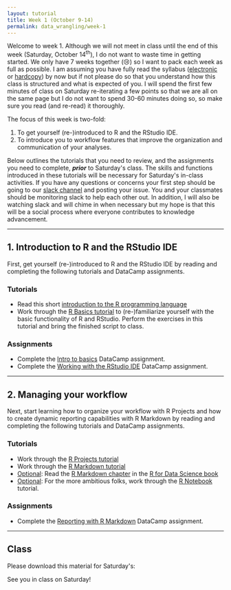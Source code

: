 ```yaml
---
layout: tutorial
title: Week 1 (October 9-14)
permalink: data_wrangling/week-1
---
```


Welcome to week 1. Although we will not meet in class until the end of this week (Saturday, October 14<sup>th</sup>), I do not want to waste time in getting started. We only have 7 weeks together (&#x1f622;) so I want to pack each week as full as possible. I am assuming you have fully read the syllabus ([electronic](http://uc-r.github.io/data_wrangling) or [hardcopy](https://www.dropbox.com/s/ap56ezlnzcgsel9/Data%20Wrangling%20with%20R%20Syllabus.docx?dl=1)) by now but if not please do so that you understand how this class is structured and what is expected of you.  I will spend the first few minutes of class on Saturday re-iterating a few points so that we are all on the same page but I do not want to spend 30-60 minutes doing so, so make sure you read (and re-read) it thoroughly.

The focus of this week is two-fold:

1. To get yourself (re-)introduced to R and the RStudio IDE.
2. To introduce you to workflow features that improve the organization and communication of your analyses.  

Below outlines the tutorials that you need to review, and the assignments you need to complete, __*prior*__ to Saturday's class. The skills and functions introduced in these tutorials will be necessary for Saturday's in-class activities. If you have any questions or concerns your first step should be going to our [slack channel](https://uc-data-wrangling.slack.com/) and posting your issue.  You and your classmates should be monitoring slack to help each other out. In addition, I will also be watching slack and will chime in when necessary but my hope is that this will be a social process where everyone contributes to knowledge advancement.

<hr>

## 1. Introduction to R and the RStudio IDE

First, get yourself (re-)introduced to R and the RStudio IDE by reading and completing the following tutorials and DataCamp assignments.

### Tutorials

- Read this short [introduction to the R programming language](http://uc-r.github.io/introduction)
- Work through the [R Basics tutorial](http://uc-r.github.io/basics) to (re-)familiarize yourself with the basic functionality of R and RStudio. Perform the exercises in this tutorial and bring the finished script to class.

### Assignments

- Complete the [Intro to basics](https://www.datacamp.com/groups/data-wrangling-with-r/assignments/9229) DataCamp assignment.
- Complete the [Working with the RStudio IDE](https://www.datacamp.com/groups/data-wrangling-with-r/assignments/9193) DataCamp assignment.

<hr>

## 2. Managing your workflow

Next, start learning how to organize your workflow with R Projects and how to create dynamic reporting capabilities with R Markdown by reading and completing the following tutorials and DataCamp assignments.

### Tutorials

- Work through the [R Projects tutorial](http://uc-r.github.io/r_projects)
- Work through the [R Markdown tutorial](http://uc-r.github.io/r_markdown)
- <u>Optional</u>: Read the [R Markdown chapter](http://r4ds.had.co.nz/r-markdown.html) in the [R for Data Science book](http://r4ds.had.co.nz/)
- <u>Optional</u>: For the more ambitious folks, work through the [R Notebook](http://uc-r.github.io/r_notebook) tutorial.

### Assignments

- Complete the [Reporting with R Markdown](https://www.datacamp.com/groups/data-wrangling-with-r/assignments/9231) DataCamp assignment.

<hr>

## Class

Please download this material for Saturday's: &nbsp; <a href="https://www.dropbox.com/sh/rffjjyaveexk2uu/AAATgRZ1ecjZ6Y__09Gd60uta?dl=1" style="color:black;"><i class="fa fa-cloud-download" style="font-size:1em"></i></a>

See you in class on Saturday!


